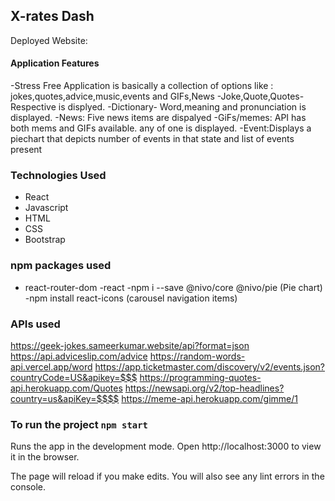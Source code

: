 ## X-rates Dash

Deployed Website:

#### Application Features

-Stress Free Application is basically a collection of options like
: jokes,quotes,advice,music,events and GIFs,News
-Joke,Quote,Quotes-Respective is displyed.
-Dictionary- Word,meaning and pronunciation is displayed.
-News: Five news items are dispalyed
-GiFs/memes: API has both mems and GIFs available. any of one is displayed.
-Event:Displays a piechart that depicts number of events in that state and list of events present

### Technologies Used

- React
- Javascript
- HTML
- CSS
- Bootstrap

### npm packages used

- react-router-dom
  -react
  -npm i --save @nivo/core @nivo/pie (Pie chart)
  -npm install react-icons (carousel navigation items)

### APIs used

https://geek-jokes.sameerkumar.website/api?format=json
https://api.adviceslip.com/advice
https://random-words-api.vercel.app/word
https://app.ticketmaster.com/discovery/v2/events.json?countryCode=US&apikey=$$$
https://programming-quotes-api.herokuapp.com/Quotes
https://newsapi.org/v2/top-headlines?country=us&apiKey=$$$$
https://meme-api.herokuapp.com/gimme/1

### To run the project `npm start`

Runs the app in the development mode.
Open http://localhost:3000 to view it in the browser.

The page will reload if you make edits.
You will also see any lint errors in the console.
